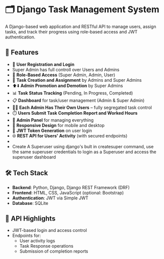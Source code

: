 # 🗂️ Django Task Management System

A Django-based web application and RESTful API to manage users, assign tasks, and track their progress using role-based access and JWT authentication.

## 🚀 Features

- 🔐 **User Registration and Login**
- Super Admin has full controll over Users and Admins
- 👥 **Role-Based Access** (Super Admin, Admin, User)
- 📝 **Task Creation and Assignment** by Admins and Super Admins
- ⬆️⬇️ **Admin Promotion and Demotion** by Super Admins
- 📊 **Task Status Tracking** (Pending, In Progress, Completed)
- 📋 **Dashboard** for task/user management (Admin & Super Admin)
- 🧑‍💼 **Each Admin Has Their Own Users** – fully segregated task control
- ⏱️ **Users Submit Task Completion Report and Worked Hours**
- 🔧 **Admin Panel** for managing everything
- 📱 **Responsive Design** for mobile and desktop
- 🔑 **JWT Token Generation** on user login
- 🌐 **REST API for Users' Activity** (with secured endpoints)
- 
- Create A Superuser using django's bult in createsuper command, use the same superuser credentials to login as a Superuser and access the superuser dashboard

## 🛠 Tech Stack

- **Backend**: Python, Django, Django REST Framework (DRF)
- **Frontend**: HTML, CSS, JavaScript (optional: Bootstrap)
- **Authentication**: JWT via Simple JWT
- **Database**: SQLite 

## 🔁 API Highlights

- JWT-based login and access control
- Endpoints for:
  - User activity logs
  - Task Response operations
  - Submission of completion reports





